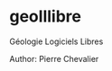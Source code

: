 geolllibre
==========

Géologie Logiciels Libres

Author:
Pierre Chevalier <pierrechevaliergeol at free.fr>

